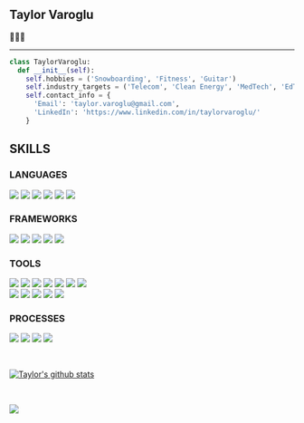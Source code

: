 ## Taylor Varoglu
🙋🏻‍♂️ <br />

*** *** ***
```python
class TaylorVaroglu:
  def __init__(self):
    self.hobbies = ('Snowboarding', 'Fitness', 'Guitar')
    self.industry_targets = ('Telecom', 'Clean Energy', 'MedTech', 'EdTech', 'FinTech')
    self.contact_info = {
      'Email': 'taylor.varoglu@gmail.com',
      'LinkedIn': 'https://www.linkedin.com/in/taylorvaroglu/'
    }
```


## SKILLS
### LANGUAGES
<p>
  <img src="https://img.shields.io/badge/Ruby-CC0000.svg?&style=plastic&logo=ruby&logoColor=white" />
  <img src="https://img.shields.io/badge/ActiveRecord-CC0000.svg?&style=plastic&logo=rubyonrails&logoColor=white" />
  <img src="https://img.shields.io/badge/HTML5-0EB201.svg?&style=plastic&logo=html5&logoColor=white" />
  <img src="https://img.shields.io/badge/CSS3-0EB201.svg?&style=plastic&logo=css3&logoColor=white" />
  <img src="https://img.shields.io/badge/JavaScript-f5ef42.svg?&style=plastic&logo=JavaScript&logoColor=black" />
  <img src="https://img.shields.io/badge/Python-1572B6.svg?&style=plastic&logo=python&logoColor=yellow" />
</p>

### FRAMEWORKS
<p>
  <img src="https://img.shields.io/badge/Ruby%20on%20Rails-b81818.svg?&style=plastic&logo=rubyonrails&logoColor=white" />
  <img src="https://img.shields.io/badge/Django-092E20.svg?&style=plastic&logo=django&logoColor=white" />
  <img src="https://img.shields.io/badge/Flask-181717.svg?&style=plastic&logo=flask&logoColor=white" />
  <img src="https://img.shields.io/badge/FastAPI-00966c.svg?&style=plastic&logo=fastapi&logoColor=white" />
  <img src="https://img.shields.io/badge/ExpressJs-0EB201.svg?&style=plastic&logo=node.js&logoColor=white" />
</p>

### TOOLS
<p>
  <img src="https://img.shields.io/badge/VsCode-1572B6.svg?&style=plastic&logo=visual-studio&logoColor=white" />  
  <img src="https://img.shields.io/badge/Atom-66595C.svg?&style=plastic&logo=atom&logoColor=white" />  
  <img src="https://img.shields.io/badge/Git-F05032.svg?&style=plastic&logo=git&logoColor=white" />
  <img src="https://img.shields.io/badge/GitHub-181717.svg?&style=plastic&logo=github&logoColor=white" />
  <img src="https://img.shields.io/badge/GitLab-66595C.svg?&style=plastic&logo=gitlab&logoColor=white" />
  <img src="https://img.shields.io/badge/CircleCI-181717.svg?&style=plastic&logo=circle&logoColor=white" />
  <img src="https://img.shields.io/badge/Postman-FF6E4F.svg?&style=plastic&logo=postman&logoColor=white" />
  </br>
  <img src="https://img.shields.io/badge/PostgreSQL-4169E1.svg?&style=plastic&logo=postgresql&logoColor=white" />
  <img src="https://img.shields.io/badge/Docker-4169E1.svg?&style=plastic&logo=docker&logoColor=white" />
  <img src="https://img.shields.io/badge/Sendgrid-4169E1.svg?&style=plastic&logo=twilio&logoColor=white" />
  <img src="https://img.shields.io/badge/Heroku-430098.svg?&style=plastic&logo=heroku&logoColor=white" />
  <img src="https://img.shields.io/badge/AWS-FF6E4F.svg?&style=plastic&logo=amazon&logoColor=white" />
</p>

### PROCESSES
<p>
  <img src="https://img.shields.io/badge/OOP-b81818.svg?&style=plastic&logo=OOP&logoColor=white" />
  <img src="https://img.shields.io/badge/TDD-b87818.svg?&style=plastic&logo=TDD&logoColor=white" />
  <img src="https://img.shields.io/badge/MVC-b8b018.svg?&style=plastic&logo=MVC&logoColor=white" />
  <img src="https://img.shields.io/badge/REST-33b818.svg?&style=plastic&logo=REST&logoColor=white" />  
</p>
</br>

[![Taylor's github stats](https://github-readme-stats.vercel.app/api?username=tvaroglu&count_private=true&include_all_commits=true&show_icons=true&theme=synthwave)](https://github.com/tvaroglu/)

<!-- <details close> -->
<!-- <summary>MOST USED LANGUAGES</summary> -->
<br>
<p>
<img src="https://github-readme-stats.vercel.app/api/top-langs/?username=tvaroglu&theme=synthwave&layout=compact">
<p/>
<!-- </details>
 -->
